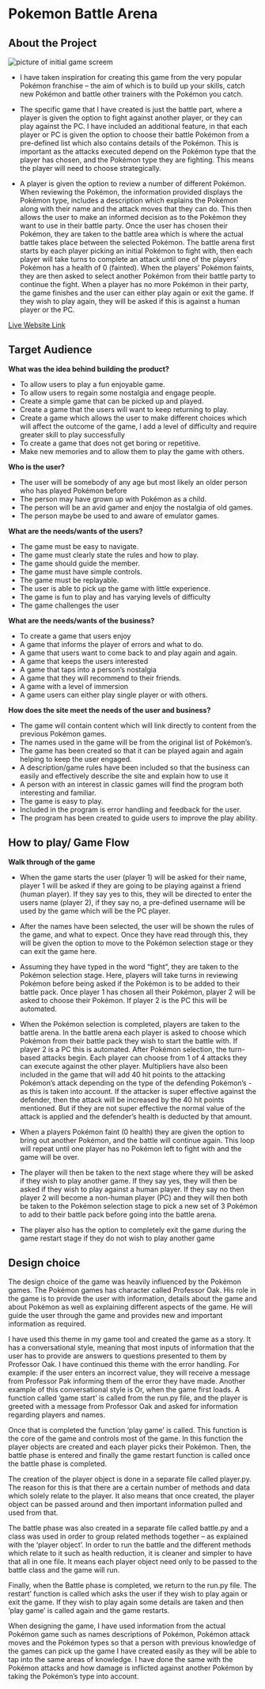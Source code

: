 # Pokemon Battle Arena

## About the Project

![picture of initial game screem](assets/img/)

- I have taken inspiration for creating this game from the very popular Pokémon franchise – the aim of which is to build up your skills, catch new Pokémon and battle other trainers with the Pokémon you catch.

- The specific game that I have created is just the battle part, where a player is given the option to fight against another player, or they can play against the PC. I have included an additional feature, in that each player or PC is given the option to choose their battle Pokémon from a pre-defined list which also contains details of the Pokémon. This is important as the attacks executed depend on the Pokémon type that the player has chosen, and the Pokémon type they are fighting. This means the player will need to choose strategically.

- A player is given the option to review a number of different Pokémon. When reviewing the Pokémon, the information provided displays the Pokémon type, includes a description which explains the Pokémon along with their name and the attack moves that they can do. This then allows the user to make an informed decision as to the Pokémon they want to use in their battle party. Once the user has chosen their Pokémon, they are taken to the battle area which is where the actual battle takes place between the selected Pokémon. The battle arena first starts by each player picking an initial Pokémon to fight with, then each player will take turns to complete an attack until one of the players’ Pokémon has a health of 0 (fainted). When the players’ Pokémon faints, they are then asked to select another Pokémon from their battle party to continue the fight. When a player has no more Pokémon in their party, the game finishes and the user can either play again or exit the game. If they wish to play again, they will be asked if this is against a human player or the PC.

[Live Website Link](https://pokemon-battle-arena-52c50ec4c2a7.herokuapp.com/)

## Target Audience

**What was the idea behind building the product?**

- To allow users to play a fun enjoyable game.
- To allow users to regain some nostalgia and engage people.
- Create a simple game that can be picked up and played.
- Create a game that the users will want to keep returning to play.
- Create a game which allows the user to make different choices which will affect the outcome of the game, l add a level of difficulty and require greater skill to play successfully
- To create a game that does not get boring or repetitive.
- Make new memories and to allow them to play the game with others.

**Who is the user?**

- The user will be somebody of any age but most likely an older person who has played Pokémon before
- The person may have grown up with Pokémon as a child.
- The person will be an avid gamer and enjoy the nostalgia of old games.
- The person maybe be used to and aware of emulator games.

**What are the needs/wants of the users?**

- The game must be easy to navigate.
- The game must clearly state the rules and how to play.
- The game should guide the member.
- The game must have simple controls.
- The game must be replayable.
- The user is able to pick up the game with little experience.
- The game is fun to play and has varying levels of difficulty
- The game challenges the user

**What are the needs/wants of the business?**

- To create a game that users enjoy
- A game that informs the player of errors and what to do.
- A game that users want to come back to and play again and again.
- A game that keeps the users interested
- A game that taps into a person’s nostalgia
- A game that they will recommend to their friends.
- A game with a level of immersion
- A game users can either play single player or with others.

**How does the site meet the needs of the user and business?**

- The game will contain content which will link directly to content from the previous Pokémon games.
- The names used in the game will be from the original list of Pokémon’s.
- The game has been created so that it can be played again and again helping to keep the user engaged.
- A description/game rules have been included so that the business can easily and effectively describe the site and explain how to use it
- A person with an interest in classic games will find the program both interesting and familiar.
- The game is easy to play.
- Included in the program is error handling and feedback for the user.
- The program has been created to guide users to improve the play ability.

## How to play/ Game Flow

**Walk through of the game**

- When the game starts the user (player 1) will be asked for their name, player 1 will be asked if they are going to be playing against a friend (human player). If they say yes to this, they will be directed to enter the users name (player 2), if they say no, a pre-defined username will be used by the game which will be the PC player.

- After the names have been selected, the user will be shown the rules of the game, and what to expect. Once they have read through this, they will be given the option to move to the Pokémon selection stage or they can exit the game here.

- Assuming they have typed in the word “fight”, they are taken to the Pokémon selection stage. Here, players will take turns in reviewing Pokémon before being asked if the Pokémon is to be added to their battle pack. Once player 1 has chosen all their Pokémon, player 2 will be asked to choose their Pokémon. If player 2 is the PC this will be automated.

- When the Pokémon selection is completed, players are taken to the battle arena. In the battle arena each player is asked to choose which Pokémon from their battle pack they wish to start the battle with. If player 2 is a PC this is automated. After Pokémon selection, the turn-based attacks begin. Each player can choose from 1 of 4 attacks they can execute against the other player. Multipliers have also been included in the game that will add 40 hit points to the attacking Pokémon’s attack depending on the type of the defending Pokémon’s - as this is taken into account. If the attacker is super effective against the defender, then the attack will be increased by the 40 hit points mentioned. But if they are not super effective the normal value of the attack is applied and the defender’s health is deducted by that amount.

- When a players Pokémon faint (0 health) they are given the option to bring out another Pokémon, and the battle will continue again. This loop will repeat until one player has no Pokémon left to fight with and the game will be over.

- The player will then be taken to the next stage where they will be asked if they wish to play another game. If they say yes, they will then be asked if they wish to play against a human player. If they say no then player 2 will become a non-human player (PC) and they will then both be taken to the Pokémon selection stage to pick a new set of 3 Pokémon to add to their battle pack before going into the battle arena.

- The player also has the option to completely exit the game during the game restart stage if they do not wish to play another game

## Design choice

The design choice of the game was heavily influenced by the Pokémon games. The Pokémon games has character called Professor Oak. His role in the game is to provide the user with information, details about the game and about Pokémon as well as explaining different aspects of the game. He will guide the user through the game and provides new and important information as required.

I have used this theme in my game tool and created the game as a story. It has a conversational style, meaning that most inputs of information that the user has to provide are answers to questions presented to them by Professor Oak. I have continued this theme with the error handling. For example: if the user enters an incorrect value, they will receive a message from Professor Pak informing them of the error they have made. Another example of this conversational style is Or, when the game first loads. A function called ‘game start’ is called from the run.py file, and the player is greeted with a message from Professor Oak and asked for information regarding players and names.

Once that is completed the function ‘play game’ is called. This function is the core of the game and controls most of the game. In this function the player objects are created and each player picks their Pokémon. Then, the battle phase is entered and finally the game restart function is called once the battle phase is completed.

The creation of the player object is done in a separate file called player.py. The reason for this is that there are a certain number of methods and data which solely relate to the player. It also means that once created, the player object can be passed around and then important information pulled and used from that.

The battle phase was also created in a separate file called battle.py and a class was used in order to group related methods together – as explained with the ‘player object’. In order to run the battle and the different methods which relate to it such as health reduction, it is cleaner and simpler to have that all in one file. It means each player object need only to be passed to the battle class and the game will run.

Finally, when the Battle phase is completed, we return to the run.py file. The restart’ function is called which asks the user if they wish to play again or exit the game. If they wish to play again some details are taken and then ’play game’ is called again and the game restarts.

When designing the game, I have used information from the actual Pokémon game such as names descriptions of Pokémon, Pokémon attack moves and the Pokémon types so that a person with previous knowledge of the games can pick up the game I have created easily as they will be able to tap into the same areas of knowledge. I have done the same with the Pokémon attacks and how damage is inflicted against another Pokémon by taking the Pokémon’s type into account.

